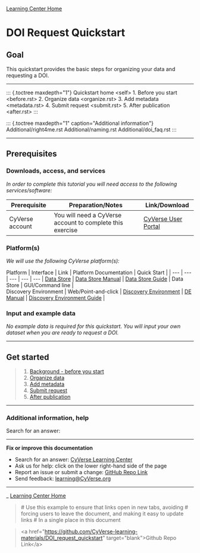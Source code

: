 [Learning Center Home](http://learning.cyverse.org/)

# DOI Request Quickstart

## Goal

This quickstart provides the basic steps for organizing your data and
requesting a DOI.

------------------------------------------------------------------------

::: {.toctree maxdepth="1"}
Quickstart home \<self\> 1. Before you start \<before.rst\> 2. Organize
data \<organize.rst\> 3. Add metadata \<metadata.rst\> 4. Submit request
\<submit.rst\> 5. After publication \<after.rst\>
:::

::: {.toctree maxdepth="1" caption="Additional information"}
Additional/right4me.rst Additional/naming.rst Additional/doi_faq.rst
:::

------------------------------------------------------------------------

## Prerequisites

### Downloads, access, and services

*In order to complete this tutorial you will need access to the
following services/software:*

| Prerequisite | Preparation/Notes | Link/Download |
| --- | --- | --- |
| CyVerse account | You will need a CyVerse account to complete this exercise | [CyVerse User Portal](https://user.cyverse.org/) |

### Platform(s)

*We will use the following CyVerse platform(s):*

  Platform | Interface | Link | Platform Documentation | Quick Start |
| --- | --- | --- | --- | --- | [Data Store](https://cyverse.org/data-store) | [Data Store Manual](https://cyverse.atlassian.net/wiki/spaces/DS/overview) | [Data Store Guide](https://learning.cyverse.org/projects/data_store_guide/en/latest/) |
  Data Store | GUI/Command line |                                    
  Discovery Environment | Web/Point-and-click | [Discovery Environment](https://de.cyverse.org/) | [DE Manual](https://cyverse.atlassian.net/wiki/spaces/DEmanual/overview) | [Discovery Environment Guide](https://learning.cyverse.org/projects/discovery-environment-guide/en/latest/) |

### Input and example data

*No example data is required for this quickstart. You will input your
own dataset when you are ready to request a DOI.*

------------------------------------------------------------------------

## Get started

> 1.  [Background - before you start](before.html)
> 2.  [Organize data](organize.html)
> 3.  [Add metadata](metadata.html)
> 4.  [Submit request](submit.html)
> 5.  [After publication](after.html)

------------------------------------------------------------------------

### Additional information, help

Search for an answer:

------------------------------------------------------------------------

**Fix or improve this documentation**

-   Search for an answer: [CyVerse Learning Center](https://learning.cyverse.org/en/latest/)
-   Ask us for help: click on the lower right-hand side of the page
-   Report an issue or submit a change: [GitHub Repo Link](https://github.com/CyVerse-learning-materials/DOI_request_quickstart/tree/mkdocs)
-   Send feedback: [learning@CyVerse.org](learning@CyVerse.org)

------------------------------------------------------------------------

\_ [Learning Center Home](http://learning.cyverse.org/)

> \# Use this example to ensure that links open in new tabs, avoiding \#
> forcing users to leave the document, and making it easy to update
> links \# In a single place in this document

> \<a
> href=\"<https://github.com/CyVerse-learning-materials/DOI_request_quickstart>\"
> target=\"blank\"\>Github Repo Link\</a\>
